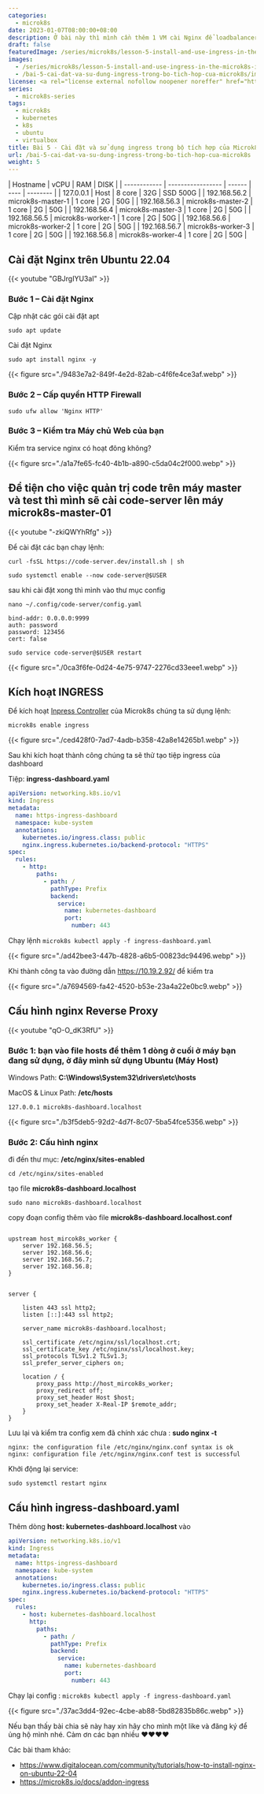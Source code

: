 ```yaml
---
categories:
  - microk8s
date: 2023-01-07T08:00:00+08:00
description: Ở bài này thì mình cần thêm 1 VM cài Nginx để loadbalancer ở đây mình sẽ tạo thêm 1 VM ubuntu 22.04
draft: false
featuredImage: /series/microk8s/lesson-5-install-and-use-ingress-in-the-microk8s-integrator.webp
images:
  - /series/microk8s/lesson-5-install-and-use-ingress-in-the-microk8s-integrator.webp
  - /bai-5-cai-dat-va-su-dung-ingress-trong-bo-tich-hop-cua-microk8s/images/index.png
license: <a rel="license external nofollow noopener noreffer" href="https://creativecommons.org/licenses/by-nc/4.0/" target="_blank">CC BY-NC 4.0</a>
series:
  - microk8s-series
tags:
  - microk8s
  - kubernetes
  - k8s
  - ubuntu
  - virtualbox
title: Bài 5 - Cài đặt và sử dụng ingress trong bộ tích hợp của Microk8s
url: /bai-5-cai-dat-va-su-dung-ingress-trong-bo-tich-hop-cua-microk8s
weight: 5
---
```


| Hostname     | vCPU              | RAM    | DISK |
| ------------ | ----------------- | ------ | ---- | -------- |
| 127.0.0.1    | Host              | 8 core | 32G  | SSD 500G |
| 192.168.56.2 | microk8s-master-1 | 1 core | 2G   | 50G      |
| 192.168.56.3 | microk8s-master-2 | 1 core | 2G   | 50G      |
| 192.168.56.4 | microk8s-master-3 | 1 core | 2G   | 50G      |
| 192.168.56.5 | microk8s-worker-1 | 1 core | 2G   | 50G      |
| 192.168.56.6 | microk8s-worker-2 | 1 core | 2G   | 50G      |
| 192.168.56.7 | microk8s-worker-3 | 1 core | 2G   | 50G      |
| 192.168.56.8 | microk8s-worker-4 | 1 core | 2G   | 50G      |

## Cài đặt Nginx trên Ubuntu 22.04

{{< youtube "GBJrgIYU3aI" >}}

### Bước 1 – Cài đặt Nginx

Cập nhật các gói cài đặt apt

```nginx
sudo apt update
```

Cài đặt Nginx

```nginx
sudo apt install nginx -y
```

{{< figure src="./9483e7a2-849f-4e2d-82ab-c4f6fe4ce3af.webp" >}}

### Bước 2 – Cấp quyền HTTP Firewall

```shell
sudo ufw allow 'Nginx HTTP'
```

### Bước 3 – Kiểm tra Máy chủ Web của bạn

Kiểm tra service nginx có hoạt đông không?

{{< figure src="./a1a7fe65-fc40-4b1b-a890-c5da04c2f000.webp" >}}

## Để tiện cho việc quản trị code trên máy master và test thì mình sẽ cài code-server lên máy microk8s-master-01

{{< youtube "-zkiQWYhRfg" >}}

Để cài đặt các bạn chạy lệnh:

```nginx
curl -fsSL https://code-server.dev/install.sh | sh

sudo systemctl enable --now code-server@$USER

```

sau khi cài đặt xong thì mình vào thư mục config

```nginx
nano ~/.config/code-server/config.yaml

bind-addr: 0.0.0.0:9999
auth: password
password: 123456
cert: false

sudo service code-server@$USER restart

```

{{< figure src="./0ca3f6fe-0d24-4e75-9747-2276cd33eee1.webp" >}}

## Kích hoạt INGRESS

Để kích hoạt [Inpress Controller](https://github.com/kubernetes/ingress-nginx) của Microk8s chúng ta sử dụng lệnh:

```nginx
microk8s enable ingress
```

{{< figure src="./ced428f0-7ad7-4adb-b358-42a8e14265b1.webp" >}}

Sau khi kích hoạt thành công chúng ta sẽ thử tạo tiệp ingress của dashboard

Tiệp: **ingress-dashboard.yaml**

```yaml
apiVersion: networking.k8s.io/v1
kind: Ingress
metadata:
  name: https-ingress-dashboard
  namespace: kube-system
  annotations:
    kubernetes.io/ingress.class: public
    nginx.ingress.kubernetes.io/backend-protocol: "HTTPS"
spec:
  rules:
    - http:
        paths:
          - path: /
            pathType: Prefix
            backend:
              service:
                name: kubernetes-dashboard
                port:
                  number: 443
```

Chạy lệnh `microk8s kubectl apply -f ingress-dashboard.yaml`

{{< figure src="./ad42bee3-447b-4828-a6b5-00823dc94496.webp" >}}

Khi thành công ta vào đường dẫn https://10.19.2.92/ để kiểm tra

{{< figure src="./a7694569-fa42-4520-b53e-23a4a22e0bc9.webp" >}}

## Cấu hình nginx Reverse Proxy

{{< youtube "qO-O_dK3RfU" >}}

### Bước 1: bạn vào file hosts để thêm 1 dòng ở cuối ở máy bạn đang sử dụng, ở đây mình sử dụng Ubuntu (Máy Host)

Windows Path: **C:\Windows\System32\drivers\etc\hosts**

MacOS & Linux Path: **/etc/hosts**

```nginx
127.0.0.1 microk8s-dashboard.localhost
```

{{< figure src="./b3f5deb5-92d2-4d7f-8c07-5ba54fce5356.webp" >}}

### Bước 2: Cấu hình nginx

đi đến thư mục: **/etc/nginx/sites-enabled**

```nginx
cd /etc/nginx/sites-enabled
```

tạo file **microk8s-dashboard.localhost**

```nginx
sudo nano microk8s-dashboard.localhost
```

copy đoạn config thêm vào file **microk8s-dashboard.localhost.conf**

```nginx

upstream host_mircok8s_worker {
    server 192.168.56.5;
    server 192.168.56.6;
    server 192.168.56.7;
    server 192.168.56.8;
}


server {

    listen 443 ssl http2;
    listen [::]:443 ssl http2;

    server_name microk8s-dashboard.localhost;

    ssl_certificate /etc/nginx/ssl/localhost.crt;
    ssl_certificate_key /etc/nginx/ssl/localhost.key;
    ssl_protocols TLSv1.2 TLSv1.3;
    ssl_prefer_server_ciphers on;

    location / {
        proxy_pass http://host_mircok8s_worker;
        proxy_redirect off;
        proxy_set_header Host $host;
        proxy_set_header X-Real-IP $remote_addr;
    }
}
```

Lưu lại và kiểm tra config xem đã chính xác chưa : **sudo nginx -t**

```nginx
nginx: the configuration file /etc/nginx/nginx.conf syntax is ok
nginx: configuration file /etc/nginx/nginx.conf test is successful
```

Khởi động lại service:

```nginx
sudo systemctl restart nginx
```

## Cấu hình ingress-dashboard.yaml

Thêm dòng **host: kubernetes-dashboard.localhost** vào

```yaml
apiVersion: networking.k8s.io/v1
kind: Ingress
metadata:
  name: https-ingress-dashboard
  namespace: kube-system
  annotations:
    kubernetes.io/ingress.class: public
    nginx.ingress.kubernetes.io/backend-protocol: "HTTPS"
spec:
  rules:
    - host: kubernetes-dashboard.localhost
      http:
        paths:
          - path: /
            pathType: Prefix
            backend:
              service:
                name: kubernetes-dashboard
                port:
                  number: 443
```

Chạy lại config : `microk8s kubectl apply -f ingress-dashboard.yaml`

{{< figure src="./37ac3dd4-92ec-4cbe-ab88-5bd82835b86c.webp" >}}

Nếu bạn thấy bài chia sẽ này hay xin hãy cho mình một like và đăng ký để ủng hộ mình nhé. Cảm ơn các bạn nhiều ♥️♥️♥️♥️

Các bài tham khảo:

- https://www.digitalocean.com/community/tutorials/how-to-install-nginx-on-ubuntu-22-04
- https://microk8s.io/docs/addon-ingress
